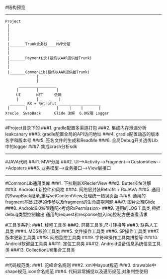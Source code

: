 #结构预览


***
	Project
	 |
	 |
	 |
	 |
	 |_______Trunk业务线____MVP分层
	 |
	 |
	 |_______PaymentLib(最终以AAR提供给Trunk)
	 |
	 |
	 |_______CommonLib(最终以AAR提供给Trunk)
	              |
	              |
	      _________________
	     |        |        |
	     UI       NET     依赖	     
	     |        |         |
	  _______ RX + Retrofit ___________________
     |       |             |     |    |       | 
    Xrecle  SwapBack      Glide 注解  6.0权限 Logger  
    
    
    






***
#Project目录下的
###1. gradle配置多渠道打包
###2. 集成内存泄漏分析leakcanary
###3. gradle配置全局的API访问地址
###4. gradle配置动态的版本名字和版本号
###5. 签名文件的生成和ReadMe
###6. 全局Debug开关透传Lib中的logger
###7. 集成crash分析sdk


***

#JAVA代码
###1. MVP分层
###2. UI-->Activity-->Fragment-->CustomView-->Adpaters
###3. 业务模型-->业务接口-->View层接口

***

#CommonLib通用类库
###1. 下拉刷新XReclerView
###2. ButterKife注解
###3. Android L新控件和风格
###4. 网络层封装Retrofit + RxJAVA
###5. 通用的SwapBack继承,重写setContentView,处理统一错误页面
###6. 通用的fragment基础,正确的传参以及fragment的生命周期问题
###7. 图片处理Glide
###8. Android6.0权限适配<考虑RxPermission>
###9. 通用的LOG工具类,根据debug类型控制输出,通用的request和response加入log控制方便查看请求


#工具类系列:
###1. 线程工具类
###2. 屏幕工具类,尺寸转换等
###3. 联系人工具类
###4. MD5校验工具类
###5. 文件操作工具类
###6. SP操作工具类
###7. 版本更新工具类
###8. 网络监控工具类
###9. 字符串操作工具类拼接等
###10. Android软键盘工具类
###11. 定位工具类
###12. Android设备信息系统信息工具类
###13. CollectionUtil集合工具类

***

#代码规范类:
###1. 驼峰命名规则
###2. xml中layout规范
###3. drawable中shape规范,icon命名规范
###4. 代码异常捕捉以及遍历规范,对象判空使用











                                 